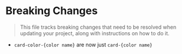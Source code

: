# Breaking Changes

> This file tracks breaking changes that need to be resolved when updating your project, along with instructions on how to do it.

- `card-color-{color name}` are now just `card-{color name}`
